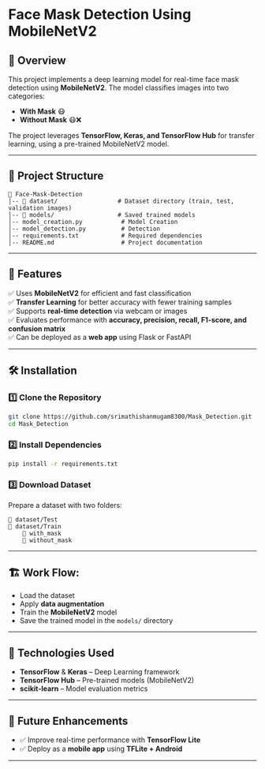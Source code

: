 # Face Mask Detection Using MobileNetV2

## 📌 Overview
This project implements a deep learning model for real-time face mask detection using **MobileNetV2**. The model classifies images into two categories:
- **With Mask** 😷
- **Without Mask** 😷❌

The project leverages **TensorFlow, Keras, and TensorFlow Hub** for transfer learning, using a pre-trained MobileNetV2 model.

---

## 📂 Project Structure
```
📁 Face-Mask-Detection
│-- 📁 dataset/                 # Dataset directory (train, test, validation images)
│-- 📁 models/                  # Saved trained models
│-- model_creation.py           # Model Creation
│-- model_detection.py          # Detection
│-- requirements.txt            # Required dependencies
│-- README.md                   # Project documentation
```

---

## 🚀 Features
✅ Uses **MobileNetV2** for efficient and fast classification  
✅ **Transfer Learning** for better accuracy with fewer training samples  
✅ Supports **real-time detection** via webcam or images  
✅ Evaluates performance with **accuracy, precision, recall, F1-score, and confusion matrix**  
✅ Can be deployed as a **web app** using Flask or FastAPI  

---

## 🛠️ Installation
### 1️⃣ Clone the Repository
```bash
git clone https://github.com/srimathishanmugam8300/Mask_Detection.git
cd Mask_Detection
```

### 2️⃣ Install Dependencies
```bash
pip install -r requirements.txt
```

### 3️⃣ Download Dataset
Prepare a dataset with two folders:
```
📁 dataset/Test
📁 dataset/Train
    📁 with_mask
    📁 without_mask
```

---

## 🏗️ Work Flow:
- Load the dataset
- Apply **data augmentation**
- Train the **MobileNetV2** model
- Save the trained model in the `models/` directory

---

## 🤖 Technologies Used
- **TensorFlow** & **Keras** – Deep Learning framework
- **TensorFlow Hub** – Pre-trained models (MobileNetV2)
- **scikit-learn** – Model evaluation metrics

---

## 📌 Future Enhancements
- ✅ Improve real-time performance with **TensorFlow Lite**
- ✅ Deploy as a **mobile app** using **TFLite + Android**

---
